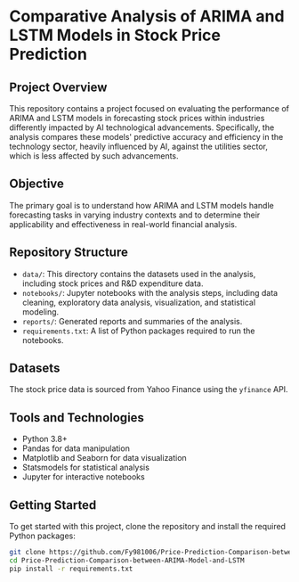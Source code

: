 # Comparative Analysis of ARIMA and LSTM Models in Stock Price Prediction

## Project Overview
This repository contains a project focused on evaluating the performance of ARIMA and LSTM models in forecasting stock prices within industries differently impacted by AI technological advancements. Specifically, the analysis compares these models' predictive accuracy and efficiency in the technology sector, heavily influenced by AI, against the utilities sector, which is less affected by such advancements.

## Objective
The primary goal is to understand how ARIMA and LSTM models handle forecasting tasks in varying industry contexts and to determine their applicability and effectiveness in real-world financial analysis.

## Repository Structure

- `data/`: This directory contains the datasets used in the analysis, including stock prices and R&D expenditure data.
- `notebooks/`: Jupyter notebooks with the analysis steps, including data cleaning, exploratory data analysis, visualization, and statistical modeling.
- `reports/`: Generated reports and summaries of the analysis.
- `requirements.txt`: A list of Python packages required to run the notebooks.

## Datasets

The stock price data is sourced from Yahoo Finance using the `yfinance` API.
## Tools and Technologies

- Python 3.8+
- Pandas for data manipulation
- Matplotlib and Seaborn for data visualization
- Statsmodels for statistical analysis
- Jupyter for interactive notebooks

## Getting Started

To get started with this project, clone the repository and install the required Python packages:

```sh
git clone https://github.com/Fy981006/Price-Prediction-Comparison-between-ARIMA-Model-and-LSTM.git
cd Price-Prediction-Comparison-between-ARIMA-Model-and-LSTM
pip install -r requirements.txt
